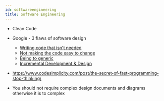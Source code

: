 ```yaml
---
id: softwareengineering
title: Software Engineering
---
```


* Clean Code 
* Google - 3 flaws of software design
  * [Writing code that isn't needed](https://www.youtube.com/watch?v=JOAq3YN45YE)
  * [Not making the code easy to change](https://www.youtube.com/watch?v=eCg_VoFW46s)
  * [Being to generic](https://www.youtube.com/watch?v=0wxyOng0-14)
  * [Incremental Development & Design](https://www.youtube.com/watch?v=fjpkPe6-580)
* https://www.codesimplicity.com/post/the-secret-of-fast-programming-stop-thinking/

* You should not require complex design documents and diagrams otherwise it is to complex
